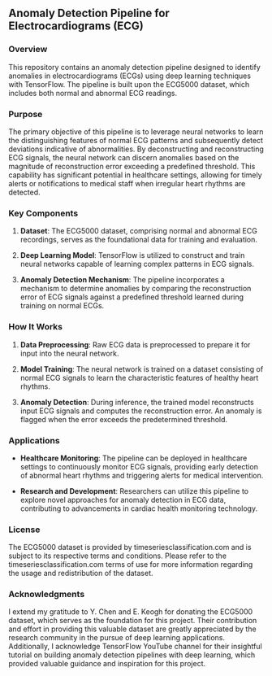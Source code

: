 ## Anomaly Detection Pipeline for Electrocardiograms (ECG)

### Overview
This repository contains an anomaly detection pipeline designed to identify anomalies in electrocardiograms (ECGs) using deep learning techniques with TensorFlow. The pipeline is built upon the ECG5000 dataset, which includes both normal and abnormal ECG readings.

### Purpose
The primary objective of this pipeline is to leverage neural networks to learn the distinguishing features of normal ECG patterns and subsequently detect deviations indicative of abnormalities. By deconstructing and reconstructing ECG signals, the neural network can discern anomalies based on the magnitude of reconstruction error exceeding a predefined threshold. This capability has significant potential in healthcare settings, allowing for timely alerts or notifications to medical staff when irregular heart rhythms are detected.

### Key Components
1. **Dataset**: The ECG5000 dataset, comprising normal and abnormal ECG recordings, serves as the foundational data for training and evaluation.
   
2. **Deep Learning Model**: TensorFlow is utilized to construct and train neural networks capable of learning complex patterns in ECG signals.

3. **Anomaly Detection Mechanism**: The pipeline incorporates a mechanism to determine anomalies by comparing the reconstruction error of ECG signals against a predefined threshold learned during training on normal ECGs.

### How It Works
1. **Data Preprocessing**: Raw ECG data is preprocessed to prepare it for input into the neural network.
   
2. **Model Training**: The neural network is trained on a dataset consisting of normal ECG signals to learn the characteristic features of healthy heart rhythms.
   
3. **Anomaly Detection**: During inference, the trained model reconstructs input ECG signals and computes the reconstruction error. An anomaly is flagged when the error exceeds the predetermined threshold.

### Applications
- **Healthcare Monitoring**: The pipeline can be deployed in healthcare settings to continuously monitor ECG signals, providing early detection of abnormal heart rhythms and triggering alerts for medical intervention.
   
- **Research and Development**: Researchers can utilize this pipeline to explore novel approaches for anomaly detection in ECG data, contributing to advancements in cardiac health monitoring technology.





### License
The ECG5000 dataset is provided by timeseriesclassification.com and is subject to its respective terms and conditions. Please refer to the timeseriesclassification.com terms of use for more information regarding the usage and redistribution of the dataset.

### Acknowledgments
I extend my gratitude to Y. Chen and E. Keogh for donating the ECG5000 dataset, which serves as the foundation for this project. Their contribution and effort in providing this valuable dataset are greatly appreciated by the research community in the pursue of deep learning applications.
Additionally, I acknowledge TensorFlow YouTube channel for their insightful tutorial on building anomaly detection pipelines with deep learning, which provided valuable guidance and inspiration for this project.
